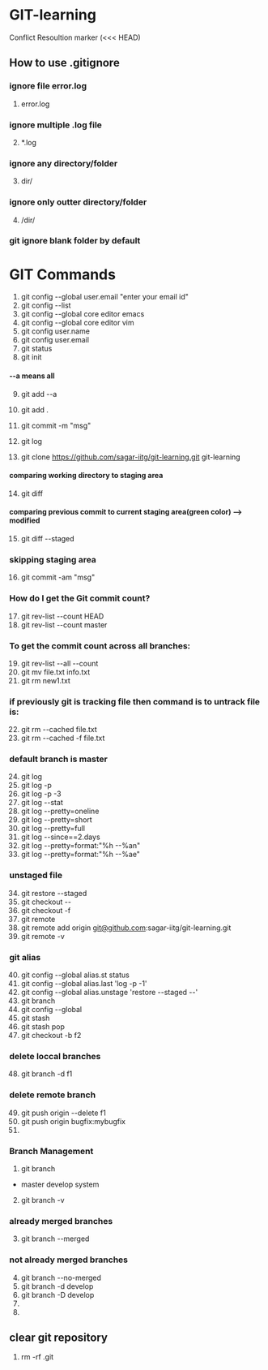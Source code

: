 # GIT-learning
Conflict Resoultion marker (<<< HEAD) 
## How to use .gitignore

###  ignore file error.log
1. error.log
### ignore multiple .log file
2. *.log
### ignore any directory/folder
3. dir/
### ignore only outter directory/folder
4. /dir/
### git ignore blank folder by default


# GIT Commands

1. git config --global user.email "enter your email id"
2. git config --list
3. git config --global core editor emacs
4. git config --global core editor vim
5. git config user.name
6. git config user.email
7. git status
8. git init

#### --a means all
9. git add --a
10. git add .

11. git commit -m "msg"
12. git log
13. git clone https://github.com/sagar-iitg/git-learning.git git-learning
#### comparing working directory to staging area
14. git diff 
#### comparing previous commit to current staging area(green color) --> modified
15. git diff --staged
### skipping staging area
16. git commit -am "msg"
### How do I get the Git commit count?
17. git rev-list --count HEAD
18. git rev-list --count master 
### To get the commit count across all branches:
19. git rev-list --all --count 
20. git mv file.txt info.txt
21. git rm new1.txt
### if previously git is tracking file then command is to untrack file is:
22. git rm --cached file.txt
23. git rm --cached -f file.txt
### default branch is master

24. git log
25. git log -p
26. git log -p -3
27. git log --stat
28. git log --pretty=oneline
29. git log --pretty=short
30. git log --pretty=full
31. git log --since==2.days
32. git log --pretty=format:"%h --%an"
33. git log --pretty=format:"%h --%ae"
### unstaged file
34. git restore --staged <file>
35. git checkout -- <file>
36. git checkout -f
37. git remote  
38. git remote add origin git@github.com:sagar-iitg/git-learning.git
39. git remote -v
### git alias
40. git config --global alias.st status 
41. git config --global alias.last 'log -p -1'
42. git config --global alias.unstage 'restore --staged --'
43. git branch
44. git config --global 
45. git stash
46. git stash pop
47. git checkout -b f2
### delete loccal branches
48. git branch -d f1
### delete remote branch
49. git push origin --delete f1
50. git push origin bugfix:mybugfix
51. 


### Branch Management
1. git branch
* master
  develop
  system

2. git branch -v
### already merged branches
3. git branch --merged
### not already merged branches  
4. git branch --no-merged
5. git branch -d develop
6. git branch -D develop
7.  
8. 




## clear git repository
1. rm -rf .git


